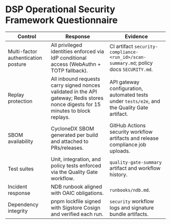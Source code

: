 # DSP Operational Security Framework Questionnaire

| Control | Response | Evidence |
| --- | --- | --- |
| Multi-factor authentication posture | All privileged identities enforced via IdP conditional access (WebAuthn + TOTP fallback). | CI artifact `security-compliance-<run_id>/scan-summary.md`; policy docs `SECURITY.md`. |
| Replay protection | All inbound requests carry signed nonces validated in the API gateway; Redis stores nonce digests for 15 minutes to block replays. | API gateway configuration, automated tests under `tests/e2e`, and the Quality Gate artifact. |
| SBOM availability | CycloneDX SBOM generated per build and attached to PRs/releases. | GitHub Actions security workflow artifacts and release compliance job uploads. |
| Test suites | Unit, integration, and policy tests enforced via the Quality Gate workflow. | `quality-gate-summary` artifact and workflow history. |
| Incident response | NDB runbook aligned with OAIC obligations. | `runbooks/ndb.md`. |
| Dependency integrity | pnpm lockfile signed with Sigstore Cosign and verified each run. | `security` workflow logs and signature bundle artifacts. |
